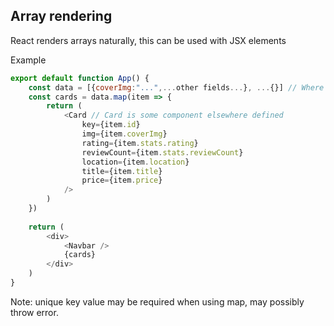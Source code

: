 ## Array rendering
React renders arrays naturally, this can be used with JSX elements


Example
```js
export default function App() {
    const data = [{coverImg:"...",...other fields...}, ...{}] // Where data is an array of objects
    const cards = data.map(item => {
        return (
            <Card // Card is some component elsewhere defined
	            key={item.id}
                img={item.coverImg}
                rating={item.stats.rating}
                reviewCount={item.stats.reviewCount}
                location={item.location}
                title={item.title}
                price={item.price}
            />
        )
    })        
    
    return (
        <div>
            <Navbar />
            {cards}
        </div>
    )
}
```

Note: unique key value may be required when using map, may possibly throw error.